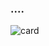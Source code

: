 
### ....



![card](https://github-readme-stats.vercel.app/api?username=cshsonice&show_icons=true&theme=radical)
